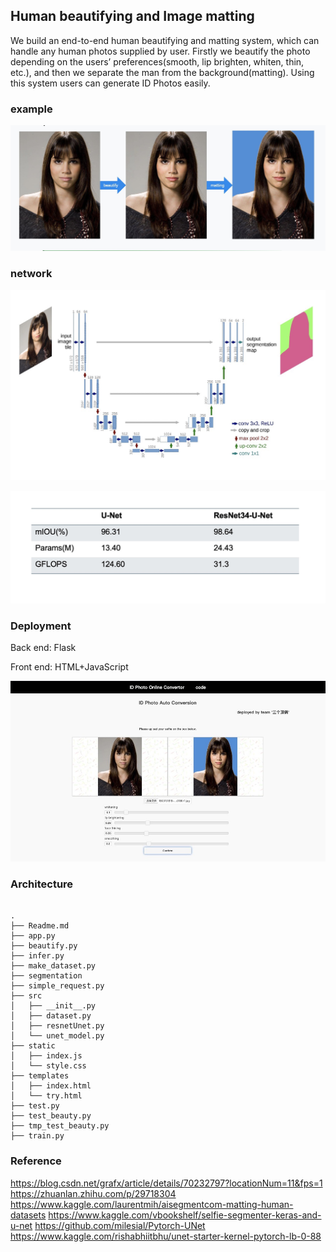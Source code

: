 ## Human beautifying and Image matting
We build an end-to-end human beautifying and matting system, which can handle any human photos supplied by user. Firstly we beautify the photo depending on the users’ preferences(smooth, lip brighten, whiten, thin, etc.), and then we separate the man from the background(matting). Using this system users can generate ID Photos easily.
### example
![image](https://raw.githubusercontent.com/YuchaoZheng/readme_add_pic/master/images/example.jpg)

### network
![image](https://raw.githubusercontent.com/YuchaoZheng/readme_add_pic/master/images/network.jpg)

![image](https://raw.githubusercontent.com/YuchaoZheng/readme_add_pic/master/images/result.jpg)

### Deployment

Back end: Flask

Front end: HTML+JavaScript

![image](https://raw.githubusercontent.com/YuchaoZheng/readme_add_pic/master/images/web.jpg)

### Architecture

```angular2

.
├── Readme.md
├── app.py
├── beautify.py
├── infer.py
├── make_dataset.py
├── segmentation
├── simple_request.py
├── src
│   ├── __init__.py
│   ├── dataset.py
│   ├── resnetUnet.py
│   └── unet_model.py
├── static
│   ├── index.js
│   └── style.css
├── templates
│   ├── index.html
│   └── try.html
├── test.py
├── test_beauty.py
├── tmp_test_beauty.py
├── train.py
```

### Reference
https://blog.csdn.net/grafx/article/details/70232797?locationNum=11&fps=1
https://zhuanlan.zhihu.com/p/29718304
https://www.kaggle.com/laurentmih/aisegmentcom-matting-human-datasets
https://www.kaggle.com/vbookshelf/selfie-segmenter-keras-and-u-net
https://github.com/milesial/Pytorch-UNet
https://www.kaggle.com/rishabhiitbhu/unet-starter-kernel-pytorch-lb-0-88
